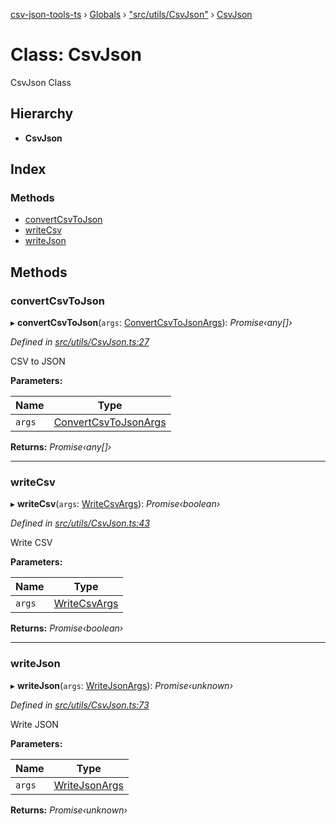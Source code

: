 [csv-json-tools-ts](../README.md) › [Globals](../globals.md) › ["src/utils/CsvJson"](../modules/_src_utils_csvjson_.md) › [CsvJson](_src_utils_csvjson_.csvjson.md)

# Class: CsvJson

CsvJson Class

## Hierarchy

* **CsvJson**

## Index

### Methods

* [convertCsvToJson](_src_utils_csvjson_.csvjson.md#convertcsvtojson)
* [writeCsv](_src_utils_csvjson_.csvjson.md#writecsv)
* [writeJson](_src_utils_csvjson_.csvjson.md#writejson)

## Methods

###  convertCsvToJson

▸ **convertCsvToJson**(`args`: [ConvertCsvToJsonArgs](../modules/_src_utils_types_.md#convertcsvtojsonargs)): *Promise‹any[]›*

*Defined in [src/utils/CsvJson.ts:27](https://github.com/edmundpf/csv-json-tools-ts/blob/b9693d4/src/utils/CsvJson.ts#L27)*

CSV to JSON

**Parameters:**

Name | Type |
------ | ------ |
`args` | [ConvertCsvToJsonArgs](../modules/_src_utils_types_.md#convertcsvtojsonargs) |

**Returns:** *Promise‹any[]›*

___

###  writeCsv

▸ **writeCsv**(`args`: [WriteCsvArgs](../modules/_src_utils_types_.md#writecsvargs)): *Promise‹boolean›*

*Defined in [src/utils/CsvJson.ts:43](https://github.com/edmundpf/csv-json-tools-ts/blob/b9693d4/src/utils/CsvJson.ts#L43)*

Write CSV

**Parameters:**

Name | Type |
------ | ------ |
`args` | [WriteCsvArgs](../modules/_src_utils_types_.md#writecsvargs) |

**Returns:** *Promise‹boolean›*

___

###  writeJson

▸ **writeJson**(`args`: [WriteJsonArgs](../modules/_src_utils_types_.md#writejsonargs)): *Promise‹unknown›*

*Defined in [src/utils/CsvJson.ts:73](https://github.com/edmundpf/csv-json-tools-ts/blob/b9693d4/src/utils/CsvJson.ts#L73)*

Write JSON

**Parameters:**

Name | Type |
------ | ------ |
`args` | [WriteJsonArgs](../modules/_src_utils_types_.md#writejsonargs) |

**Returns:** *Promise‹unknown›*
